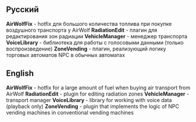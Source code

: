 ## Русский

**AirWolfFix** - hotfix для большого количества топлива при покупке воздушного транспорта у AirWolf
**RadiationEdit** - плагин для редактирования зон радиации
**VehicleManager** - менеджер транспорта
**VoiceLibrary** - библиотека для работы с голосовыми данными (только воспроизведение)
**ZoneVending** - плагин, реализующий логику торговых автоматов NPC в обычных автоматах


## English

**AirWolfFix** - hotfix for a large amount of fuel when buying air transport from AirWolf
**RadiationEdit** - plugin for editing radiation zones
**VehicleManager** - transport manager
**VoiceLibrary** - library for working with voice data (playback only)
**ZoneVending** - plugin that implements the logic of NPC vending machines in conventional vending machines